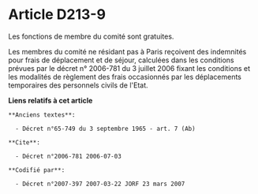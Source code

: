 # Article D213-9

Les fonctions de membre du comité sont gratuites.

Les membres du comité ne résidant pas à Paris reçoivent des indemnités pour frais de déplacement et de séjour, calculées dans
les conditions prévues par le décret n° 2006-781 du 3 juillet 2006 fixant les conditions et les modalités de règlement des
frais occasionnés par les déplacements temporaires des personnels civils de l'Etat.

**Liens relatifs à cet article**

	**Anciens textes**:

	  - Décret n°65-749 du 3 septembre 1965 - art. 7 (Ab)

	**Cite**:

	  - Décret n°2006-781 2006-07-03

	**Codifié par**:

	  - Décret n°2007-397 2007-03-22 JORF 23 mars 2007
